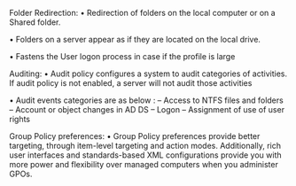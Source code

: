 

Folder Redirection:
• Redirection of folders on the local computer or on a Shared
folder.

• Folders on a server appear as if they are located on the local
drive.

• Fastens the User logon process in case if the profile is
large

Auditing:
• Audit policy configures a system to audit categories of
activities. If audit policy is not enabled, a server will not
audit those activities

• Audit events categories are as below :
  – Access to NTFS files and folders
  – Account or object changes in AD DS
  – Logon
  – Assignment of use of user rights

Group Policy preferences:
• Group Policy preferences provide better targeting, through
item-level targeting and action modes. Additionally, rich
user interfaces and standards-based XML configurations
provide you with more power and flexibility over managed
computers when you administer GPOs.
